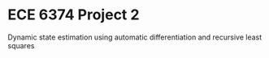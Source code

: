 # ECE 6374 Project 2

Dynamic state estimation using automatic differentiation and recursive least squares
